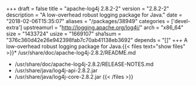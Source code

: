 +++
draft = false
title = "apache-log4j 2.8.2-2"
version = "2.8.2-2"
description = "A low-overhead robust logging package for Java."
date = "2018-02-06T15:35:07"
aliases = "/packages/38949"
categories = ['devel-extra']
upstreamurl = "http://logging.apache.org/log4j/"
arch = "x86_64"
size = "1433724"
usize = "1669107"
sha1sum = "376c360d42e26e942398fab7c70ab41138eb3692"
depends = "[]"
+++
A low-overhead robust logging package for Java.{{< files text="show files" >}}* /usr/share/doc/apache-log4j-2.8.2/README.md
* /usr/share/doc/apache-log4j-2.8.2/RELEASE-NOTES.md
* /usr/share/java/log4j-api-2.8.2.jar
* /usr/share/java/log4j-core-2.8.2.jar
{{< /files >}}